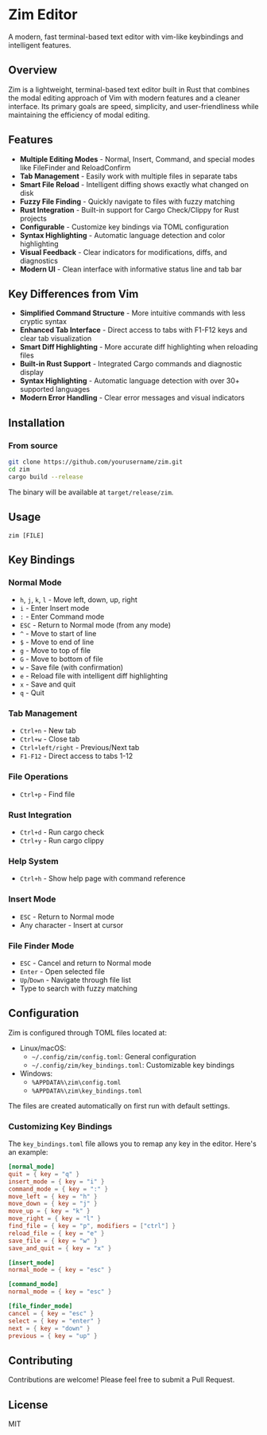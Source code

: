 # Zim Editor

A modern, fast terminal-based text editor with vim-like keybindings and intelligent features.

## Overview

Zim is a lightweight, terminal-based text editor built in Rust that combines the modal editing approach of Vim with modern features and a cleaner interface. Its primary goals are speed, simplicity, and user-friendliness while maintaining the efficiency of modal editing.

## Features

- **Multiple Editing Modes** - Normal, Insert, Command, and special modes like FileFinder and ReloadConfirm
- **Tab Management** - Easily work with multiple files in separate tabs
- **Smart File Reload** - Intelligent diffing shows exactly what changed on disk
- **Fuzzy File Finding** - Quickly navigate to files with fuzzy matching
- **Rust Integration** - Built-in support for Cargo Check/Clippy for Rust projects
- **Configurable** - Customize key bindings via TOML configuration
- **Syntax Highlighting** - Automatic language detection and color highlighting
- **Visual Feedback** - Clear indicators for modifications, diffs, and diagnostics
- **Modern UI** - Clean interface with informative status line and tab bar

## Key Differences from Vim

- **Simplified Command Structure** - More intuitive commands with less cryptic syntax
- **Enhanced Tab Interface** - Direct access to tabs with F1-F12 keys and clear tab visualization
- **Smart Diff Highlighting** - More accurate diff highlighting when reloading files
- **Built-in Rust Support** - Integrated Cargo commands and diagnostic display
- **Syntax Highlighting** - Automatic language detection with over 30+ supported languages
- **Modern Error Handling** - Clear error messages and visual indicators

## Installation

### From source

```bash
git clone https://github.com/yourusername/zim.git
cd zim
cargo build --release
```

The binary will be available at `target/release/zim`.

## Usage

```
zim [FILE]
```

## Key Bindings

### Normal Mode
- `h`, `j`, `k`, `l` - Move left, down, up, right
- `i` - Enter Insert mode
- `:` - Enter Command mode
- `ESC` - Return to Normal mode (from any mode)
- `^` - Move to start of line
- `$` - Move to end of line
- `g` - Move to top of file
- `G` - Move to bottom of file
- `w` - Save file (with confirmation)
- `e` - Reload file with intelligent diff highlighting
- `x` - Save and quit
- `q` - Quit

### Tab Management
- `Ctrl+n` - New tab
- `Ctrl+w` - Close tab
- `Ctrl+left/right` - Previous/Next tab
- `F1-F12` - Direct access to tabs 1-12

### File Operations
- `Ctrl+p` - Find file

### Rust Integration
- `Ctrl+d` - Run cargo check
- `Ctrl+y` - Run cargo clippy

### Help System
- `Ctrl+h` - Show help page with command reference

### Insert Mode
- `ESC` - Return to Normal mode
- Any character - Insert at cursor

### File Finder Mode
- `ESC` - Cancel and return to Normal mode
- `Enter` - Open selected file
- `Up`/`Down` - Navigate through file list
- Type to search with fuzzy matching

## Configuration

Zim is configured through TOML files located at:
- Linux/macOS: 
  - `~/.config/zim/config.toml`: General configuration
  - `~/.config/zim/key_bindings.toml`: Customizable key bindings
- Windows: 
  - `%APPDATA%\zim\config.toml`
  - `%APPDATA%\zim\key_bindings.toml`

The files are created automatically on first run with default settings.

### Customizing Key Bindings

The `key_bindings.toml` file allows you to remap any key in the editor. Here's an example:

```toml
[normal_mode]
quit = { key = "q" }
insert_mode = { key = "i" }
command_mode = { key = ":" }
move_left = { key = "h" }
move_down = { key = "j" }
move_up = { key = "k" }
move_right = { key = "l" }
find_file = { key = "p", modifiers = ["ctrl"] }
reload_file = { key = "e" }
save_file = { key = "w" }
save_and_quit = { key = "x" }

[insert_mode]
normal_mode = { key = "esc" }

[command_mode]
normal_mode = { key = "esc" }

[file_finder_mode]
cancel = { key = "esc" }
select = { key = "enter" }
next = { key = "down" }
previous = { key = "up" }
```

## Contributing

Contributions are welcome! Please feel free to submit a Pull Request.

## License

MIT